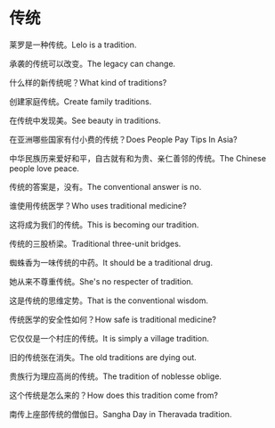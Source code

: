 # 传统

<p><span class="chinese">莱罗是一种传统。</span><span class="english">Lelo is a tradition.</span></p>

<p><span class="chinese">承袭的传统可以改变。</span><span class="english">The legacy can change.</span></p>

<p><span class="chinese">什么样的新传统呢？</span><span class="english">What kind of traditions?</span></p>

<p><span class="chinese">创建家庭传统。</span><span class="english">Create family traditions.</span></p>

<p><span class="chinese">在传统中发现美。</span><span class="english">See beauty in traditions.</span></p>

<p><span class="chinese">在亚洲哪些国家有付小费的传统？</span><span class="english">Does People Pay Tips In Asia?</span></p>

<p><span class="chinese">中华民族历来爱好和平，自古就有和为贵、亲仁善邻的传统。</span><span class="english">The Chinese people love peace.</span></p>

<p><span class="chinese">传统的答案是，没有。</span><span class="english">The conventional answer is no.</span></p>

<p><span class="chinese">谁使用传统医学？</span><span class="english">Who uses traditional medicine?</span></p>

<p><span class="chinese">这将成为我们的传统。</span><span class="english">This is becoming our tradition.</span></p>

<p><span class="chinese">传统的三股桥梁。</span><span class="english">Traditional three-unit bridges.</span></p>

<p><span class="chinese">蜘蛛香为一味传统的中药。</span><span class="english">It should be a traditional drug.</span></p>

<p><span class="chinese">她从来不尊重传统。</span><span class="english">She's no respecter of tradition.</span></p>

<p><span class="chinese">这是传统的思维定势。</span><span class="english">That is the conventional wisdom.</span></p>

<p><span class="chinese">传统医学的安全性如何？</span><span class="english">How safe is traditional medicine?</span></p>

<p><span class="chinese">它仅仅是一个村庄的传统。</span><span class="english">It is simply a village tradition.</span></p>

<p><span class="chinese">旧的传统张在消失。</span><span class="english">The old traditions are dying out.</span></p>

<p><span class="chinese">贵族行为理应高尚的传统。</span><span class="english">The tradition of noblesse oblige.</span></p>

<p><span class="chinese">这个传统是怎么来的？</span><span class="english">How does this tradition come from?</span></p>

<p><span class="chinese">南传上座部传统的僧伽日。</span><span class="english">Sangha Day in Theravada tradition.</span></p>

